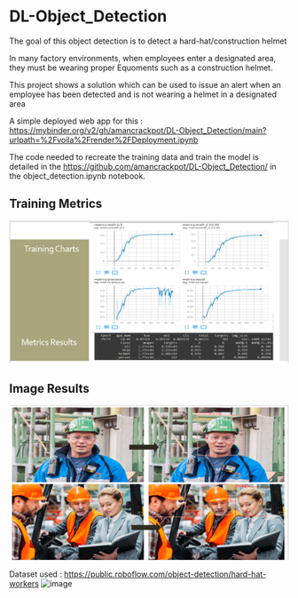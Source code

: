 # DL-Object_Detection
The goal of this object detection is to detect a hard-hat/construction helmet

In many factory environments, when employees enter a designated area, they must be wearing proper Equoments such as a construction helmet. 

This project shows a solution which can be used to issue an alert  when an employee has been detected and is not wearing a helmet in a designated area

A simple deployed web app for this : https://mybinder.org/v2/gh/amancrackpot/DL-Object_Detection/main?urlpath=%2Fvoila%2Frender%2FDeployment.ipynb

The code needed to recreate the training data 
and train the model is detailed in the https://github.com/amancrackpot/DL-Object_Detection/ in the object_detection.ipynb notebook.

## Training Metrics
![Train metrics](https://github.com/amancrackpot/DL-Object_Detection/blob/main/Results/Annotation%202021-06-13%20130329.png?raw=true)

## Image Results
![Image Results](https://github.com/amancrackpot/DL-Object_Detection/blob/main/Results/Annotation%202021-06-13%20130402.png)


Dataset used : https://public.roboflow.com/object-detection/hard-hat-workers
![image](https://user-images.githubusercontent.com/59706418/121799042-6853d180-cc47-11eb-886c-ad1a19a05fb8.png)
